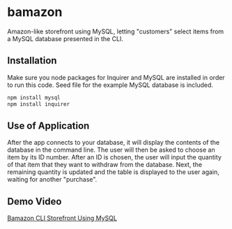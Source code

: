 # bamazon
Amazon-like storefront using MySQL, letting "customers" select items from a MySQL database presented in the CLI.

## Installation
Make sure you node packages for Inquirer and MySQL are installed in order to run this code. Seed file for the example MySQL database is included. 

```bash
npm install mysql
npm install inquirer
```

## Use of Application
After the app connects to your database, it will display the contents of the database in the command line. The user will then be asked to choose an item by its ID number. After an ID is chosen, the user will input the quantity of that item that they want to withdraw from the database. Next, the remaining quantity is updated and the table is displayed to the user again, waiting for another "purchase".

## Demo Video
[Bamazon CLI Storefront Using MySQL](https://youtu.be/G0DgvSOfyN4)
